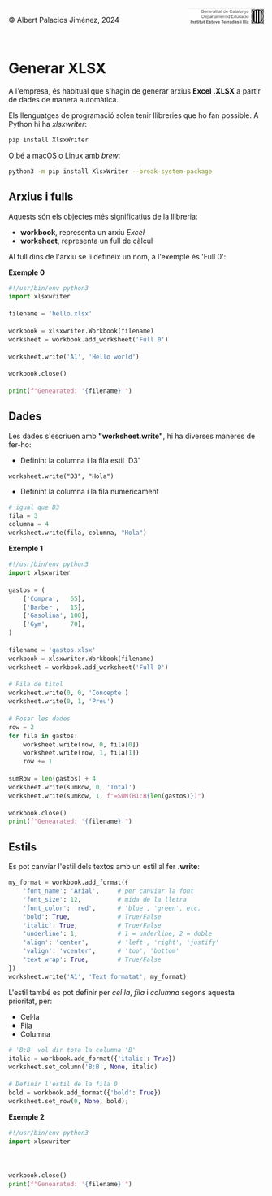 <div style="display: flex; width: 100%;">
    <div style="flex: 1; padding: 0px;">
        <p>© Albert Palacios Jiménez, 2024</p>
    </div>
    <div style="flex: 1; padding: 0px; text-align: right;">
        <img src="./assets/ieti.png" height="32" alt="Logo de IETI" style="max-height: 32px;">
    </div>
</div>
<br/>

# Generar XLSX

A l'empresa, és habitual que s'hagin de generar arxius **Excel .XLSX** a partir de dades de manera automàtica. 

Els llenguatges de programació solen tenir llibreries que ho fan possible. A Python hi ha *xlsxwriter*:

```bash
pip install XlsxWriter
```

O bé a macOS o Linux amb *brew*:
```bash
python3 -m pip install XlsxWriter --break-system-package
```

## Arxius i fulls

Aquests són els objectes més significatius de la llibreria:

- **workbook**, representa un arxiu *Excel*
- **worksheet**, representa un full de càlcul

Al full dins de l'arxiu se li defineix un nom, a l'exemple és 'Full 0':

**Exemple 0**

```python
#!/usr/bin/env python3
import xlsxwriter

filename = 'hello.xlsx'

workbook = xlsxwriter.Workbook(filename)
worksheet = workbook.add_worksheet('Full 0')

worksheet.write('A1', 'Hello world')

workbook.close()

print(f"Genearated: '{filename}'")
```

## Dades

Les dades s'escriuen amb **"worksheet.write"**, hi ha diverses maneres de fer-ho:

- Definint la columna i la fila estil 'D3'
```text
worksheet.write("D3", "Hola")
```

- Definint la columna i la fila numèricament
```python
# igual que D3
fila = 3
columna = 4 
worksheet.write(fila, columna, "Hola")
```

**Exemple 1**

```python
#!/usr/bin/env python3
import xlsxwriter

gastos = (
    ['Compra',   65],
    ['Barber',   15],
    ['Gasolina', 100],
    ['Gym',      70],
)

filename = 'gastos.xlsx'
workbook = xlsxwriter.Workbook(filename)
worksheet = workbook.add_worksheet('Full 0')

# Fila de titol
worksheet.write(0, 0, 'Concepte')
worksheet.write(0, 1, 'Preu')

# Posar les dades
row = 2
for fila in gastos:
    worksheet.write(row, 0, fila[0])
    worksheet.write(row, 1, fila[1])
    row += 1

sumRow = len(gastos) + 4
worksheet.write(sumRow, 0, 'Total')
worksheet.write(sumRow, 1, f"=SUM(B1:B{len(gastos)})")

workbook.close()
print(f"Genearated: '{filename}'")
```

## Estils

Es pot canviar l'estil dels textos amb un estil al fer **.write**:

```python
my_format = workbook.add_format({
    'font_name': 'Arial',     # per canviar la font
    'font_size': 12,          # mida de la lletra
    'font_color': 'red',      # 'blue', 'green', etc.
    'bold': True,             # True/False
    'italic': True,           # True/False
    'underline': 1,           # 1 = underline, 2 = doble
    'align': 'center',        # 'left', 'right', 'justify'
    'valign': 'vcenter',      # 'top', 'bottom'
    'text_wrap': True,        # True/False
})
worksheet.write('A1', 'Text formatat', my_format)
```

L'estil també es pot definir per *cel·la*, *fila* i *columna* segons aquesta prioritat, per:

- Cel·la
- Fila
- Columna

```python
# 'B:B' vol dir tota la columna 'B'
italic = workbook.add_format({'italic': True})
worksheet.set_column('B:B', None, italic)

# Definir l'estil de la fila 0
bold = workbook.add_format({'bold': True})
worksheet.set_row(0, None, bold);
```

**Exemple 2**

```python
#!/usr/bin/env python3
import xlsxwriter



workbook.close()
print(f"Genearated: '{filename}'")
```